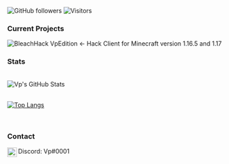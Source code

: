 
![GitHub followers](https://img.shields.io/github/followers/HerraVp?style=social)
![Visitors](https://page-views.glitch.me/badge?page_id=HerraVp.visitor-badge.issue.1)
 
 
 ### Current Projects 
 ![BleachHack VpEdition](https://github.com/HerraVp/BleachHack-VpEdition) <- Hack Client for Minecraft version 1.16.5 and 1.17
 

 ### Stats

<br>
    <img align="center" alt="Vp's GitHub Stats" src="https://github-readme-stats-hwa9vez0v.vercel.app/api?username=HerraVp&show_icons=true&hide_border=false&include_all_commits=true&theme=dark"/>
<br/>


<br>

[![Top Langs](https://github-readme-stats.vercel.app/api/top-langs/?username=herravp&langs_count=8&theme=dark)](https://github.com/herravp/github-readme-stats)

<br/>


### Contact 

<p align="left">

<img align="left" alt="Discord" width="22px" src="https://cdn.jsdelivr.net/npm/simple-icons@v3/icons/discord.svg"/> Discord: Vp#0001

</p>


